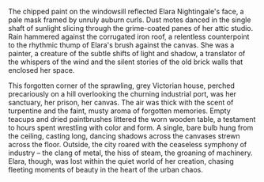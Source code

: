 The chipped paint on the windowsill reflected Elara Nightingale's face, a pale mask framed by unruly auburn curls.  Dust motes danced in the single shaft of sunlight slicing through the grime-coated panes of her attic studio.  Rain hammered against the corrugated iron roof, a relentless counterpoint to the rhythmic thump of Elara's brush against the canvas.  She was a painter, a creature of the subtle shifts of light and shadow, a translator of the whispers of the wind and the silent stories of the old brick walls that enclosed her space.

This forgotten corner of the sprawling, grey Victorian house, perched precariously on a hill overlooking the churning industrial port, was her sanctuary, her prison, her canvas.  The air was thick with the scent of turpentine and the faint, musty aroma of forgotten memories.  Empty teacups and dried paintbrushes littered the worn wooden table, a testament to hours spent wrestling with color and form.  A single, bare bulb hung from the ceiling, casting long, dancing shadows across the canvases strewn across the floor.  Outside, the city roared with the ceaseless symphony of industry – the clang of metal, the hiss of steam, the groaning of machinery.  Elara, though, was lost within the quiet world of her creation, chasing fleeting moments of beauty in the heart of the urban chaos.
